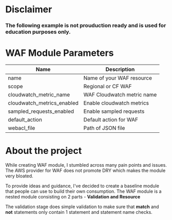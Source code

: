 # Disclaimer
### **The following example is not prouduction ready and is used for education purposes only.**

# WAF Module Parameters
| **Name**                   | **Description**             |
|----------------------------|-----------------------------|
| name                       | Name of your WAF resource   |
| scope                      | Regional or CF WAF          |
| cloudwatch_metric_name     | WAF Cloudwatch metric name  |
| cloudwatch_metrics_enabled | Enable cloudwatch metrics   |
| sampled_requests_enabled   | Enable sampled requests     |
| default_action             | Default action for WAF      | 
| webacl_file                | Path of JSON file           | 

# About the project
While creating WAF module, I stumbled across many pain points and issues. 
The AWS provider for WAF does not promote DRY which makes the module very bloated.

To provide ideas and guidance, I've decided to create a baseline module that people can use to build their own consumption.
The WAF module is a nested module consisting on 2 parts - **Validation and Resource**

The validation stage does simple validation to make sure that **match** and **not** statements only contain 1 statement and statement name checks.



